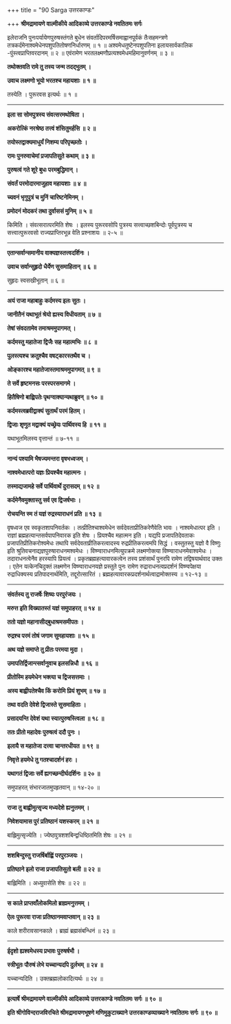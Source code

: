 +++
title = "90 Sarga उत्तरकाण्डः"

+++
**श्रीमद्रामायणे वाल्मीकीये आदिकाव्ये उत्तरकाण्डे नवतितमः सर्गः**

इलेराजनि पुनःपर्यायेणपुरुषस्तंगते बुधेन संवर्तादिपरमर्षिसमाह्वानपूर्वकं तैःसहमन्त्रणे तत्रकर्दमेनाश्वमेधेनपशुपतितोषणनिर्धारणम् ॥ १ ॥ अश्वमेधतुष्टेनपशुपतिना इलायसार्वकालिक -पुंस्त्वप्राप्तिवरदानम् ॥ २ ॥ एवंरामेण भरतलक्ष्मणौप्रत्यश्वमेधमहिमानुवर्णनम् ॥ ३ ॥

**तथोक्तवति रामे तु तस्य जन्म तदद्भुतम् ।**

**उवाच लक्ष्मणो भूयो भरतश्च महायशाः ॥ १ ॥**

तस्येति । पुरूरवस इत्यर्थः ॥ १ ॥

****

**इला सा सोमपुत्रस्य संवत्सरमथोषिता ।**

**अकरोत्किं नरश्रेष्ठ तत्त्वं शंसितुमर्हसि ॥ २ ॥**

**तयोस्तद्वाक्यमाधुर्यं निशम्य परिपृच्छतोः ।**

**रामः पुनरुवाचेमां प्रजापतिसुते कथाम् ॥ ३ ॥**

**पुरुषत्वं गते शूरे बुधः परमबुद्धिमान् ।**

**संवर्तं परमोदारमाजुहाव महायशाः ॥ ४ ॥**

**च्यवनं भृगुपुत्रं च मुनिं चारिष्टनेमिनम् ।**

**प्रमोदनं मोदकरं तथा दुर्वाससं मुनिम् ॥ ५ ॥**

किमिति । संवत्सरात्परमिति शेषः । इलस्य पुरूरवसोपि पुत्रस्य सत्त्वाच्छशबिन्दोः पूर्वपुत्रस्य च सत्त्वात्पुरूरवसो राज्यप्राप्तिरभून्न वेति प्रश्नाशयः ॥ २-५ ॥

****

**एतान्सर्वान्समानीय वाक्यज्ञस्तत्त्वदर्शिनः ।**

**उवाच सर्वान्सुहृदो धैर्येण सुसमाहितान् ॥ ६ ॥**

सुहृदः स्वसखीभूतान् ॥ ६ ॥

****

**अयं राजा महाबाहुः कर्दमस्य इलः सुतः ।**

**जानीतैनं यथाभूतं श्रेयो ह्यस्य विधीयताम् ॥ ७ ॥**

**तेषां संवदतामेव तमाश्रममुपागमत् ।**

**कर्दमस्तु महातेजा द्विजैः सह महात्मभिः ॥ ८ ॥**

**पुलस्त्यश्च क्रतुश्चैव वषट्कारस्तथैव च ।**

**ओङ्कारश्च महातेजास्तमाश्रममुपागमत् ॥ ९ ॥**

**ते सर्वे हृष्टमनसः परस्परसमागमे ।**

**हितैषिणो बाह्विपतेः पृथग्वाक्यान्यथाब्रुवन् ॥ १० ॥**

**कर्दमस्त्वब्रवीद्वाक्यं सुतार्थं परमं हितम् ।**

**द्विजाः शृणुत मद्वाक्यं यच्छ्रेयः पार्थिवस्य हि ॥ ११ ॥**

यथाभूतमिलस्य वृत्तान्तं ॥ ७-११ ॥

****

**नान्यं पश्यामि भैषज्यमन्तरा वृषभध्वजम् ।**

**नाश्वमेधात्परो यज्ञः प्रियश्चैव महात्मनः ।**

**तस्माद्यजामहे सर्वे पार्थिवार्थे दुरासदम् ॥ १२ ॥**

**कर्दमेनैवमुक्तास्तु सर्व एव द्विजर्षभाः ।**

**रोचयन्ति स्म तं यज्ञं रुद्रस्याराधनं प्रति ॥ १३ ॥**

वृषध्वज एव स्वकृतशापनिवर्तकः । तत्प्रीतिश्चाश्वमेधेन सर्वदेवताप्रीतिकरेणैवेति भावः । नाश्वमेधात्पर इति । राज्ञां ब्रह्महत्यान्तसर्वपापनिवारक इति शेषः । प्रियश्चैव महात्मन इति । यद्यपि प्रजापतिदेवताकः प्रजापतिप्रीतिकरोश्वमेधः तथापि सर्वदेवताप्रीतिकरत्वादस्य रुद्रप्रीतिकरत्वमपि सिद्धं । वस्तुतस्तु यज्ञो वै विष्णुः इति श्रुतिवचनाद्यज्ञपुरुषाराधनमश्वमेधः । विष्ण्वाराधनमित्युपक्रमे लक्ष्मणोक्त्या विष्ण्वाराधनमेवाश्वमेधः । तदाराधनत्वेनैव हरस्यापि प्रियत्वं । प्रकृतब्रह्महत्यावारकत्वेन तस्य प्रशंसार्थं पुनरपि रामेण तद्विषयार्थवाद उक्तः । एतेन यत्केनचिदुक्तं लक्ष्मणेन विष्ण्वाराधनयज्ञे प्रस्तुते पुनः रामेण रुद्राराधनत्वप्रदर्शनं विष्ण्वपेक्षया रुद्राधिक्यस्य प्रतिपादनार्थमिति, तद्दूरोत्सारितं । ब्रह्महत्यावारकप्रदर्शनार्थत्वाद्रामोक्तस्य ॥ १२-१३ ॥

****

**संवर्तस्य तु राजर्षेः शिष्यः परपुरंजयः ।**

**मरुत्त इति विख्यातस्तं यज्ञं समुपाहरत् ॥ १४ ॥**

**ततो यज्ञो महानासीद्बुधाश्रमसमीपतः ।**

**रुद्रश्च परमं तोषं जगाम सुमहायशाः ॥ १५ ॥**

**अथ यज्ञे समाप्ते तु प्रीतः परमया मुदा ।**

**उमापतिर्द्विजान्त्सर्वानुवाच इलसन्निधौ ॥ १६ ॥**

**प्रीतोस्मि हयमेधेन भक्त्या च द्विजसत्तमाः ।**

**अस्य बाह्वीपतेश्चैव किं करोमि प्रियं शुभम् ॥ १७ ॥**

**तथा वदति देवेशे द्विजास्ते सुसमाहिताः ।**

**प्रसादयन्ति देवेशं यथा स्यात्पुरुषस्त्विला ॥ १८ ॥**

**ततः प्रीतो महादेवः पुरुषत्वं ददौ पुनः ।**

**इलायै स महातेजा दत्त्वा चान्तरधीयत ॥ १९ ॥**

**निवृत्ते हयमेधे तु गतश्चादर्शनं हरः ।**

**यथागतं द्विजाः सर्वे ह्यगच्छन्दीर्घदर्शिनः ॥ २० ॥**

समुपाहरत् संभारजातमुपहृतवान् ॥ १४-२० ॥

****

**राजा तु बाह्वीमुत्सृज्य मध्यदेशे ह्यनुत्तमम् ।**

**निवेशयामास पुरं प्रतिष्ठानं यशस्करम् ॥ २१ ॥**

बाह्लिमुत्सृज्येति । ज्येष्ठपुत्रशशबिन्द्वधिष्ठितमिति शेषः ॥ २१ ॥

****

**शशबिन्दुस्तु राजर्षिर्बाह्विं परपुरञ्जयः ।**

**प्रतिष्ठाने इलो राजा प्रजापतिसुतो बली ॥ २२ ॥**

बाह्लिमिति । अध्युवासेति शेषः ॥ २२ ॥

****

**स काले प्राप्तवाँलोकमिलो ब्राह्ममनुत्तमम् ।**

**ऐलः पुरूरवा राजा प्रतिष्ठानमवाप्तवान् ॥ २३ ॥**

काले शरीरावसानकाले । ब्राह्मं ब्रह्मसंबन्धिनं ॥ २३ ॥

****

**ईदृशो ह्यश्वमेधस्य प्रभावः पुरुषर्षभौ ।**

**स्त्रीभूतः पौरुषं लेभे यच्चान्यदपि दुर्लभम् ॥ २४ ॥**

यच्चान्यदिति । उक्तब्रह्मलोकादित्यर्थः ॥ २४ ॥

****

**इत्यार्षे श्रीमद्रामायणे वाल्मीकीये आदिकाव्ये उत्तरकाण्डे नवतितमः सर्गः ॥ ९० ॥**

**इति श्रीगोविन्दराजविरचिते श्रीमद्रामायणभूषणे मणिमुकुटाख्याने उत्तरकाण्डव्याख्याने नवतितमः सर्गः ॥ ९० ॥**
